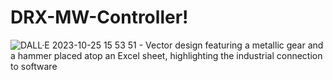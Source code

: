 # DRX-MW-Controller!
![DALL·E 2023-10-25 15 53 51 - Vector design featuring a metallic gear and a hammer placed atop an Excel sheet, highlighting the industrial connection to software](https://github.com/MrNtex/DRX-MW-Controller/assets/56607215/76da52be-7f5e-4604-9c0e-8e12932b5394)
